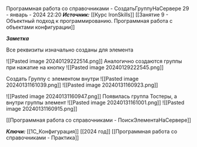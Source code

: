 
Программная работа со справочниками - СоздатьГруппуНаСервере
 29 - январь - 2024  22:20 
***Источник:***  [[Курс IronSkills]] [[Занятие 9 - Объектный подход к программированию. Программная работа с объектами конфигурации]]

***Заметка*** 

Все реквизиты изначально созданы для элемента

![[Pasted image 20240129222514.png]]
Аналогично создаются группы при нажатие на кнопку
![[Pasted image 20240129222545.png]]

Создать Группу с элементом внутри 
![[Pasted image 20240131161039.png]]
![[Pasted image 20240131160923.png]]

![[Pasted image 20240131160947.png]]
Появилась группа Тостеры, а внутри группы элемент
![[Pasted image 20240131161001.png]]
![[Pasted image 20240131160915.png]]


[[Программная работа со справочниками - ПоискЭлементаНаСервере]]

***Ключи:*** [[1С_Конфигурация]] [[2024 год]] [[Программная работа со справочниками - Практика]]